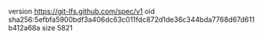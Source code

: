 version https://git-lfs.github.com/spec/v1
oid sha256:5efbfa5900bdf3a406dc63c011fdc872d1de36c344bda7768d67d611b412a68a
size 5821
